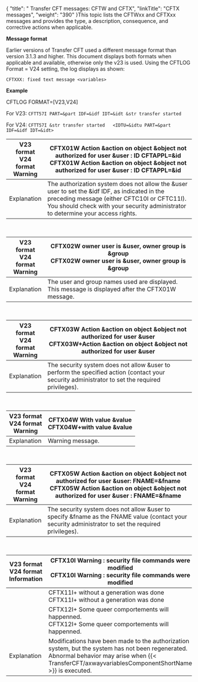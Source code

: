 {
    "title": " Transfer CFT messages:  CFTW and CFTX",
    "linkTitle": "CFTX messages",
    "weight": "390"
}This topic lists the CFTWxx and CFTXxx messages and provides the type, a description, consequence, and corrective actions when applicable.

**Message format**

Earlier versions of Transfer CFT used a different message format than version 3.1.3 and higher. This document displays both formats when applicable and available, otherwise only the v23 is used. Using the CFTLOG Format = V24 setting, the log displays as shown:

`CFTXXX: fixed text message <variables>`

**Example**

CFTLOG FORMAT=[V23,V24]

For V23: `CFTT57I PART=&part IDF=&idf IDT=&idt &str transfer started`

For V24: `CFTT57I &str transfer started   <IDTU=&idtu PART=&part IDF=&idf IDT=&idt>`


| V23 format<br/> V24 format<br/> Warning | <span id="CFTX01W"></span>CFTX01W Action &amp;action on object &amp;object not authorized for user &amp;user : ID CFTAPPL=&amp;id CFTX01W Action &amp;action on object &amp;object not authorized for user &amp;user : ID CFTAPPL=&amp;id |
| --- | --- |
| Explanation | The authorization system does not allow the &amp;user user to set the &amp;idf IDF, as indicated in the preceding message (either CFTC10I or CFTC11I). You should check with your security administrator to determine your access rights. |


 


| V23 format<br/> V24 format<br/> Warning | <span id="CFTX02W"></span>CFTX02W owner user is &amp;user, owner group is &amp;group<br/> CFTX02W owner user is &amp;user, owner group is &amp;group |
| --- | --- |
| Explanation | The user and group names used are displayed. This message is displayed after the CFTX01W message. |


 


| V23 format<br/> V24 format<br/> Warning | <span id="CFTX03W"></span>CFTX03W Action &amp;action on object &amp;object not authorized for user &amp;user<br/> CFTX03W+Action &amp;action on object &amp;object not authorized for user &amp;user |
| --- | --- |
| Explanation | The security system does not allow &amp;user to perform the specified action (contact your security administrator to set the required privileges). |


 


| V23 format<br/> V24 format<br/> Warning | <span id="CFTX04W"></span>CFTX04W With value &amp;value<br/> CFTX04W+with value &amp;value |
| --- | --- |
| Explanation | Warning message. |


 


| V23 format<br/> V24 format<br/> Warning | <span id="CFTX05W"></span>CFTX05W Action &amp;action on object &amp;object not authorized for user &amp;user: FNAME=&amp;fname<br/> CFTX05W Action &amp;action on object &amp;object not authorized for user &amp;user : FNAME=&amp;fname |
| --- | --- |
| Explanation | The security system does not allow &amp;user to specify &amp;fname as the FNAME value (contact your security administrator to set the required privileges). |


 


| V23 format<br/> V24 format<br/> Information | <span id="CFTX10I"></span>CFTX10I Warning : security file commands were modified<br/> CFTX10I Warning : security file commands were modified |
| --- | --- |
|   | <span id="CFTX11I"></span>CFTX11I+ without a generation was done<br/> CFTX11I+ without a generation was done |
|   | <span id="CFTX12I"></span>CFTX12I+ Some queer comportements will happenned.<br/> CFTX12I+ Some queer comportements will happenned. |
| Explanation | Modifications have been made to the authorization system, but the system has not been regenerated.<br/> Abnormal behavior may arise when {{< TransferCFT/axwayvariablesComponentShortName  >}} is executed. |

